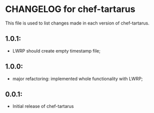 # CHANGELOG for chef-tartarus

This file is used to list changes made in each version of chef-tartarus.

## 1.0.1:

* LWRP should create empty timestamp file;

## 1.0.0:

* major refactoring: implemented whole functionality with LWRP;

## 0.0.1:

* Initial release of chef-tartarus